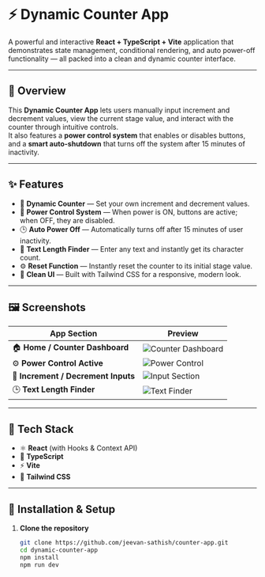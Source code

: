 # ⚡ Dynamic Counter App

A powerful and interactive **React + TypeScript + Vite** application that demonstrates state management, conditional rendering, and auto power-off functionality — all packed into a clean and dynamic counter interface.

---

## 🧩 Overview

This **Dynamic Counter App** lets users manually input increment and decrement values, view the current stage value, and interact with the counter through intuitive controls.  
It also features a **power control system** that enables or disables buttons, and a **smart auto-shutdown** that turns off the system after 15 minutes of inactivity.

---

## ✨ Features

- 🧮 **Dynamic Counter** — Set your own increment and decrement values.
- 🔋 **Power Control System** — When power is ON, buttons are active; when OFF, they are disabled.
- 🕒 **Auto Power Off** — Automatically turns off after 15 minutes of user inactivity.
- 📝 **Text Length Finder** — Enter any text and instantly get its character count.
- ⚙️ **Reset Function** — Instantly reset the counter to its initial stage value.
- 🎨 **Clean UI** — Built with Tailwind CSS for a responsive, modern look.

---

## 🖼️ Screenshots

| App Section | Preview |
|--------------|----------|
| 🏠 **Home / Counter Dashboard** | ![Counter Dashboard](../assets/counter1) |
| ⚙️ **Power Control Active** | ![Power Control](../assets/counter2) |
| 🧮 **Increment / Decrement Inputs** | ![Input Section](../assets/counter3) |
| 🕒 **Text Length Finder** | ![Text Finder](../assets/counter4) |

---

## 🧠 Tech Stack

- ⚛️ **React** (with Hooks & Context API)
- 💬 **TypeScript**
- ⚡ **Vite**
- 🎨 **Tailwind CSS**

---

## 🧰 Installation & Setup

1. **Clone the repository**
   ```bash
   git clone https://github.com/jeevan-sathish/counter-app.git
   cd dynamic-counter-app
   npm install
   npm run dev

      
